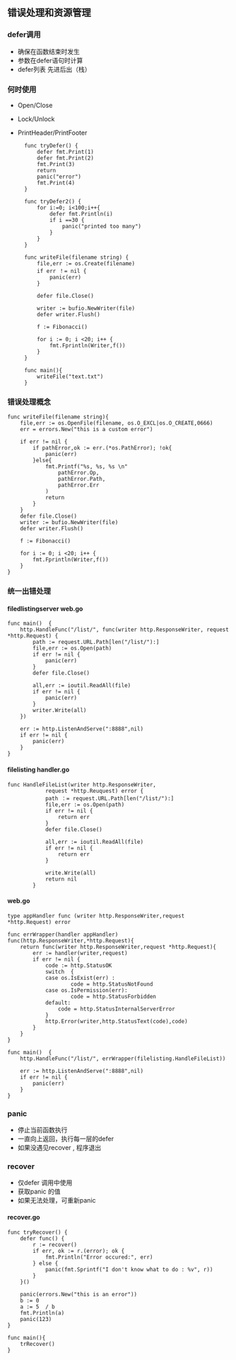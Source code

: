 ## 错误处理和资源管理 ##

### defer调用 ###

- 确保在函数结束时发生
- 参数在defer语句时计算
- defer列表 先进后出（栈）

### 何时使用 ###

- Open/Close
- Lock/Unlock
- PrintHeader/PrintFooter


	    func tryDefer() {
			defer fmt.Print(1)
			defer fmt.Print(2)
			fmt.Print(3)
			return
			panic("error")	
			fmt.Print(4)
		}
	
		func tryDefer2() {
			for i:=0; i<100;i++{
				defer fmt.Println(i)
				if i ==30 {
					panic("printed too many")
				}
			}
		}

		func writeFile(filename string) {
			file,err := os.Create(filename)
			if err ！= nil {
				panic(err)
			}
	
			defer file.Close()
			
			writer := bufio.NewWriter(file)
			defer writer.Flush()
	
			f := Fibonacci()
	
			for i := 0; i <20; i++ {
				fmt.Fprintln(Writer,f())
			}
		}
	
		func main(){
			writeFile("text.txt")
		}

### 错误处理概念 ###

    func writeFile(filename string){
		file,err := os.OpenFile(filename, os.O_EXCL|os.O_CREATE,0666)
		err = errors.New("this is a custom error")

		if err != nil {
			if pathError,ok := err.(*os.PathError); !ok{
				panic(err)
			}else{
				fmt.Printf("%s, %s, %s \n"
					pathError.Op,
					pathError.Path,
					pathError.Err
				)
				return
			}
		}
		defer file.Close()
		writer := bufio.NewWriter(file)
		defer writer.Flush()

		f := Fibonacci()

		for i := 0; i <20; i++ {
			fmt.Fprintln(Writer,f())
		}
	}


### 统一出错处理 ###

#### filedlistingserver web.go ####

	func main()  {
		http.HandleFunc("/list/", func(writer http.ResponseWriter, request *http.Request) {
			path := request.URL.Path[len("/list/"):]
			file,err := os.Open(path)
			if err != nil {
				panic(err)
			}
			defer file.Close()
	
			all,err := ioutil.ReadAll(file)
			if err != nil {
				panic(err)
			}
			writer.Write(all)
		})
	
		err := http.ListenAndServe(":8888",nil)
		if err != nil {
			panic(err)
		}
	}
 
#### filelisting handler.go ####

	func HandleFileList(writer http.ResponseWriter,
				request *http.Reuquest) error {
				path ：= request.URL.Path[len("/list/"):]
				file,err := os.Open(path)
				if err != nil {
					return err
				}
				defer file.Close()

				all,err := ioutil.ReadAll(file)
				if err != nil {
					return err
				}

				write.Write(all)
				return nil
			}

#### web.go ####

	type appHandler func (writer http.ResponseWriter,request *http.Request) error
	
	func errWrapper(handler appHandler) func(http.ResponseWriter,*http.Request){
		return func(writer http.ResponseWriter,request *http.Request){
			err := handler(writer,request)
			if err != nil {
				code := http.StatusOK
				switch  {
				case os.IsExist(err) :
						code = http.StatusNotFound
				case os.IsPermission(err):
						code = http.StatusForbidden
				default:
					code = http.StatusInternalServerError
				}
				http.Error(writer,http.StatusText(code),code)
			}
		}
	}
	
	func main()  {
		http.HandleFunc("/list/", errWrapper(filelisting.HandleFileList))
	
		err := http.ListenAndServe(":8888",nil)
		if err != nil {
			panic(err)
		}
	}



### panic ###

- 停止当前函数执行
- 一直向上返回，执行每一层的defer
- 如果没遇见recover , 程序退出

### recover ###

- 仅defer 调用中使用
- 获取panic 的值
- 如果无法处理，可重新panic


#### recover.go ####

    func tryRecover() {
		defer func() {
			r := recover()
			if err, ok := r.(error); ok {
				fmt.Println("Error occured:", err)
			} else {
				panic(fmt.Sprintf("I don't know what to do : %v", r))
			}
		}()

		panic(errors.New("this is an error"))
		b := 0
		a := 5  / b
		fmt.Println(a)
		panic(123)
	}

	func main(){
		trRecover()
	}
	